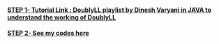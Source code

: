 #### [ STEP 1- Tutorial Link :  DoublyLL playlist by Dinesh Varyani in JAVA to understand the working of DoublyLL](https://www.youtube.com/playlist?list=PLNHfyyYCskACGCIxEbTEVrgZAsQrPiwy6)

#### [STEP 2- See my codes here   ](doublyLinkedList.cpp)